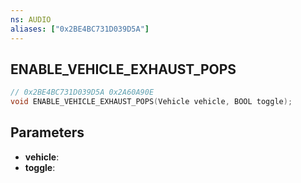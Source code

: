 ```yaml
---
ns: AUDIO
aliases: ["0x2BE4BC731D039D5A"]
---
```

## ENABLE_VEHICLE_EXHAUST_POPS

```c
// 0x2BE4BC731D039D5A 0x2A60A90E
void ENABLE_VEHICLE_EXHAUST_POPS(Vehicle vehicle, BOOL toggle);
```

## Parameters
* **vehicle**:
* **toggle**:

